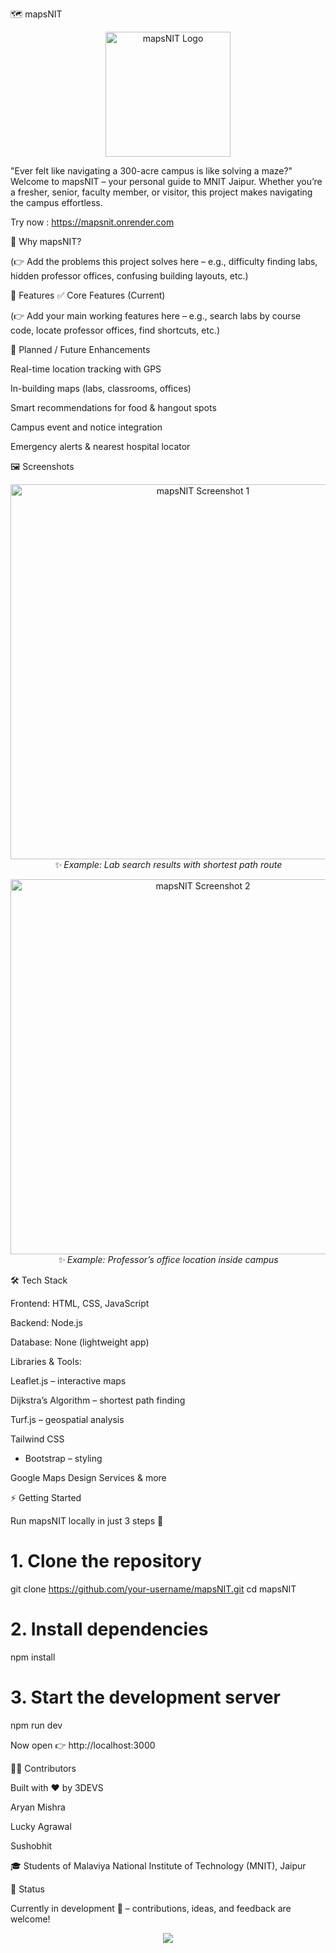 🗺️ mapsNIT
<p align="center"> <img src="assets/logo.png" alt="mapsNIT Logo" width="200"/> </p>

"Ever felt like navigating a 300-acre campus is like solving a maze?"
Welcome to mapsNIT – your personal guide to MNIT Jaipur. Whether you’re a fresher, senior, faculty member, or visitor, this project makes navigating the campus effortless.

Try now : https://mapsnit.onrender.com

🌟 Why mapsNIT?

(👉 Add the problems this project solves here – e.g., difficulty finding labs, hidden professor offices, confusing building layouts, etc.)

🚀 Features
✅ Core Features (Current)

(👉 Add your main working features here – e.g., search labs by course code, locate professor offices, find shortcuts, etc.)

🔮 Planned / Future Enhancements

Real-time location tracking with GPS

In-building maps (labs, classrooms, offices)

Smart recommendations for food & hangout spots

Campus event and notice integration

Emergency alerts & nearest hospital locator

🖼️ Screenshots
<p align="center"> <img src="assets/screenshot1.png" alt="mapsNIT Screenshot 1" width="600"/> <br/> <em>✨ Example: Lab search results with shortest path route</em> </p> <p align="center"> <img src="assets/screenshot2.png" alt="mapsNIT Screenshot 2" width="600"/> <br/> <em>✨ Example: Professor’s office location inside campus</em> </p>

🛠️ Tech Stack

Frontend: HTML, CSS, JavaScript

Backend: Node.js

Database: None (lightweight app)

Libraries & Tools:

Leaflet.js
 – interactive maps

Dijkstra’s Algorithm
 – shortest path finding

Turf.js
 – geospatial analysis

Tailwind CSS
 + Bootstrap
 – styling

Google Maps Design Services & more

⚡ Getting Started

Run mapsNIT locally in just 3 steps 🚀

# 1. Clone the repository
git clone https://github.com/your-username/mapsNIT.git
cd mapsNIT

# 2. Install dependencies
npm install

# 3. Start the development server
npm run dev


Now open 👉 http://localhost:3000

👨‍💻 Contributors

Built with ❤️ by 3DEVS

Aryan Mishra

Lucky Agrawal

Sushobhit

🎓 Students of Malaviya National Institute of Technology (MNIT), Jaipur

📌 Status

Currently in development 🚧 – contributions, ideas, and feedback are welcome!

<p align="center"> <img src="https://img.shields.io/badge/Made%20with-%E2%9D%A4%20by%203DEVS-red?style=for-the-badge"/> </p>
